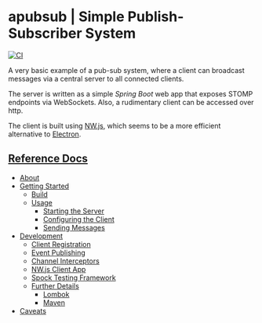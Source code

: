 # apubsub | Simple Publish-Subscriber System

[![CI](https://github.com/jazzschmidt/apubsub/actions/workflows/ci.yml/badge.svg?branch=main)](https://github.com/jazzschmidt/apubsub/actions/workflows/ci.yml)

A very basic example of a pub-sub system, where a client can broadcast messages via a central server to all connected
clients.

The server is written as a simple _Spring Boot_ web app that exposes STOMP endpoints via WebSockets. Also, a rudimentary
client can be accessed over http.

The client is built using [NW.js](https://nwjs.io/), which seems to be a more efficient alternative
to [Electron](https://www.electronjs.org/).

## [Reference Docs](https://jazzschmidt.github.io/apubsub)

- [About](https://jazzschmidt.github.io/apubsub)
- [Getting Started](https://jazzschmidt.github.io/apubsub/#/getting-started/index)
    - [Build](https://jazzschmidt.github.io/apubsub/#/getting-started/index?id=build)
    - [Usage](https://jazzschmidt.github.io/apubsub/#/getting-started/index?id=usage)
        - [Starting the Server](https://jazzschmidt.github.io/apubsub/#/getting-started/index?id=starting-the-server)
        - [Configuring the Client](https://jazzschmidt.github.io/apubsub/#/getting-started/index?id=configuring-the-client)
        - [Sending Messages](https://jazzschmidt.github.io/apubsub/#/getting-started/index?id=sending-messages)
- [Development](https://jazzschmidt.github.io/apubsub/#/development/index)
    - [Client Registration](https://jazzschmidt.github.io/apubsub/#/development/index?id=client-registration)
    - [Event Publishing](https://jazzschmidt.github.io/apubsub/#/development/index?id=event-publishing)
    - [Channel Interceptors](https://jazzschmidt.github.io/apubsub/#/development/index?id=channel-interceptors)
    - [NW.js Client App](https://jazzschmidt.github.io/apubsub/#/development/index?id=nwjs-client-app)
    - [Spock Testing Framework](https://jazzschmidt.github.io/apubsub/#/development/index?id=spock-testing-framework)
    - [Further Details](https://jazzschmidt.github.io/apubsub/#/development/index?id=further-details)
        - [Lombok](https://jazzschmidt.github.io/apubsub/#/development/index?id=lombok)
        - [Maven](https://jazzschmidt.github.io/apubsub/#/development/index?id=maven)
- [Caveats](http://localhost:3000/#/caveats/caveats)
